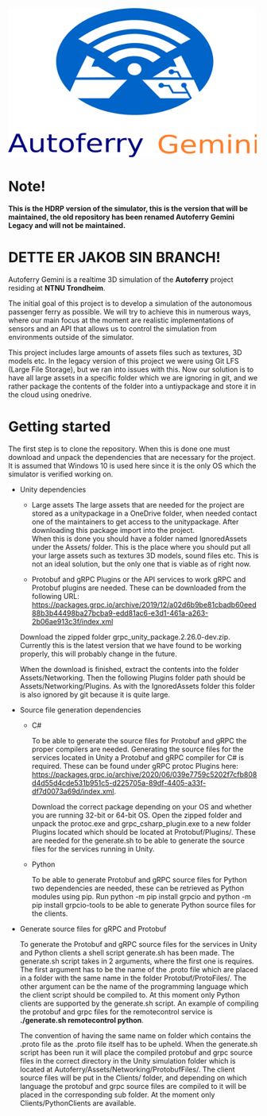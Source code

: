 
<img src="GeminiLogo.png" width="500" height="300">

# Note!
**This is the HDRP version of the simulator, this is the version that will be maintained, the old repository has been renamed Autoferry Gemini Legacy
and will not be maintained.**

# DETTE ER JAKOB SIN BRANCH!

Autoferry Gemini is a realtime 3D simulation of the **Autoferry** project residing at **NTNU Trondheim**.

The initial goal of this project is to develop a simulation of the autonomous passenger ferry as possible.
We will try to achieve this in numerous ways, where our main focus at the moment are realistic implementations
of sensors and an API that allows us to control the simulation from environments outside of the simulator.

This project includes large amounts of assets files such as textures, 3D models etc. In the legacy version of this
project we were using Git LFS (Large File Storage), but we ran into issues with this. Now our solution is to have all
large assets in a specific folder which we are ignoring in git, and we rather package the contents of the folder into
a untiypackage and store it in the cloud using onedrive.

# Getting started

The first step is to clone the repository. When this is done one must download and unpack the
dependencies that are necessary for the project. It is assumed that Windows 10 is used here since it
is the only OS which the simulator is verified working on.

* Unity dependencies

    * Large assets
    The large assets that are needed for the project are stored as a unitypackage in a OneDrive folder, when needed contact
    one of the maintainers to get access to the unitypackage. After downloading this package import into the project.   
    When this is done you should have a folder named IgnoredAssets under the Assets/ folder. This is the place where you 
    should put all your large assets such as textures 3D models, sound files etc. This is not an ideal solution, but
    the only one that is viable as of right now.

    * Protobuf and gRPC Plugins
    or the API services to work gRPC and Protobuf plugins are needed. These can be downloaded from the 
    following URL: https://packages.grpc.io/archive/2019/12/a02d6b9be81cbadb60eed88b3b44498ba27bcba9-edd81ac6-e3d1-461a-a263-2b06ae913c3f/index.xml

    Download the zipped folder grpc_unity_package.2.26.0-dev.zip. Currently this is the latest version that we have found
    to be working properly, this will probably change in the future.

    When the download is finished, extract the contents into the folder Assets/Networking. Then the following Plugins folder path should be
    Assets/Networking/Plugins. As with the IgnoredAssets folder this folder is also ignored by git because it is quite large.

* Source file generation dependencies

    * C#

        To be able to generate the source files for Protobuf and gRPC the proper compilers are needed.
        Generating the source files for the services located in Unity a Protobuf and gRPC compiler for C# is required.
        These can be found under gRPC protoc Plugins here: https://packages.grpc.io/archive/2020/06/039e7759c5202f7cfb808d4d55d4cde531b951c5-d225705a-89df-4405-a33f-df7d0073a69d/index.xml.

        Download the correct package depending on your OS and whether you are running 32-bit or 64-bit OS.
        Open the zipped folder and unpack the protoc.exe and grpc_csharp_plugin.exe to a new folder Plugins located
        which should be located at Protobuf/Plugins/. These are needed for the generate.sh to be able to generate the
        source files for the services running in Unity.

    * Python

        To be able to generate Protobuf and gRPC source files for Python two dependencies are needed, these can be
        retrieved as Python modules using pip. Run python -m pip install grpcio and python -m pip install grpcio-tools
        to be able to generate Python source files for the clients.



* Generate source files for gRPC and Protobuf

    To generate the Protobuf and gRPC source files for the services in Unity and Python clients a shell script generate.sh has been made.
    The generate.sh script takes in 2 arguments, where the first one is requires. The first argument has to be the name of the .proto file which are placed in
    a folder with the same name in the folder Protobuf/ProtoFiles/. The other argument can be the name of the programming language which the client
    script should be compiled to. At this moment only Python clients are supported by the generate.sh script.
    An example of compiling the protobuf and grpc files for the remotecontrol service is **./generate.sh remotecontrol python**.

    The convention of having the same name on folder which contains the .proto file as the .proto file itself has to be upheld.
    When the generate.sh script has been run it will place the compiled protobuf and grpc source files in the correct directory in the Unity simulation folder
    which is located at Autoferry/Assets/Networking/ProtobufFiles/. The client source files will be put in the Clients/ folder, and depending on which language
    the protobuf and grpc source files are compiled to it will be placed in the corresponding sub folder. At the moment only Clients/PythonClients are       available.

